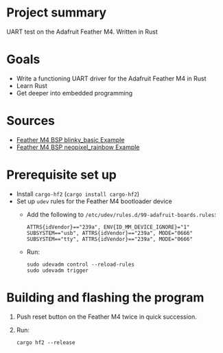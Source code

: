 # Project summary
UART test on the Adafruit Feather M4. Written in Rust

# Goals
- Write a functioning UART driver for the Adafruit Feather M4 in Rust
- Learn Rust
- Get deeper into embedded programming

# Sources
- [Feather M4 BSP blinky_basic Example](https://github.com/atsamd-rs/atsamd/blob/master/boards/feather_m4/examples/blinky_basic.rs)
- [Feather M4 BSP neopixel_rainbow Example](https://github.com/atsamd-rs/atsamd/blob/master/boards/feather_m4/examples/neopixel_rainbow.rs)

# Prerequisite set up
- Install `cargo-hf2` (`cargo install cargo-hf2`)
- Set up `udev` rules for the Feather M4 bootloader device
    - Add the following to `/etc/udev/rules.d/99-adafruit-boards.rules`:

        ```
        ATTRS{idVendor}=="239a", ENV{ID_MM_DEVICE_IGNORE}="1"
        SUBSYSTEM=="usb", ATTRS{idVendor}=="239a", MODE="0666"
        SUBSYSTEM=="tty", ATTRS{idVendor}=="239a", MODE="0666"
        ```

    - Run:

        ```
        sudo udevadm control --reload-rules
        sudo udevadm trigger
        ```

# Building and flashing the program 
1. Push reset button on the Feather M4 twice in quick succession.
2. Run:

    ```
    cargo hf2 --release
    ```
